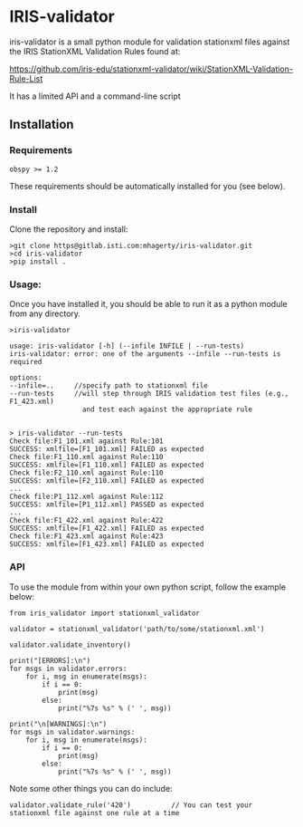 # IRIS-validator 

iris-validator is a small python module for validation
stationxml files against the IRIS StationXML Validation Rules found at:

https://github.com/iris-edu/stationxml-validator/wiki/StationXML-Validation-Rule-List

It has a limited API and a command-line script


## Installation

### Requirements

    obspy >= 1.2

These requirements should be automatically installed for you (see below).

### Install

Clone the repository and install:

    >git clone https@gitlab.isti.com:mhagerty/iris-validator.git 
    >cd iris-validator
    >pip install .


### Usage:

Once you have installed it, you should be able to run it as a python module from any directory.

    >iris-validator

    usage: iris-validator [-h] (--infile INFILE | --run-tests)
    iris-validator: error: one of the arguments --infile --run-tests is required

    options:
    --infile=..     //specify path to stationxml file
    --run-tests     //will step through IRIS validation test files (e.g., F1_423.xml)
                      and test each against the appropriate rule


    > iris-validator --run-tests
    Check file:F1_101.xml against Rule:101
    SUCCESS: xmlfile=[F1_101.xml] FAILED as expected
    Check file:F1_110.xml against Rule:110
    SUCCESS: xmlfile=[F1_110.xml] FAILED as expected
    Check file:F2_110.xml against Rule:110 
    SUCCESS: xmlfile=[F2_110.xml] FAILED as expected
    ...
    Check file:P1_112.xml against Rule:112
    SUCCESS: xmlfile=[P1_112.xml] PASSED as expected
    ...
    Check file:F1_422.xml against Rule:422 
    SUCCESS: xmlfile=[F1_422.xml] FAILED as expected
    Check file:F1_423.xml against Rule:423
    SUCCESS: xmlfile=[F1_423.xml] FAILED as expected

### API
To use the module from within your own python script, follow the example
below:

    from iris_validator import stationxml_validator

    validator = stationxml_validator('path/to/some/stationxml.xml')

    validator.validate_inventory()

    print("[ERRORS]:\n")
    for msgs in validator.errors:
        for i, msg in enumerate(msgs):
            if i == 0:
                print(msg)
            else:
                print("%7s %s" % (' ', msg))

    print("\n[WARNINGS]:\n")
    for msgs in validator.warnings:
        for i, msg in enumerate(msgs):
            if i == 0:
                print(msg)
            else:
                print("%7s %s" % (' ', msg))

Note some other things you can do include:

    validator.validate_rule('420')          // You can test your stationxml file against one rule at a time
